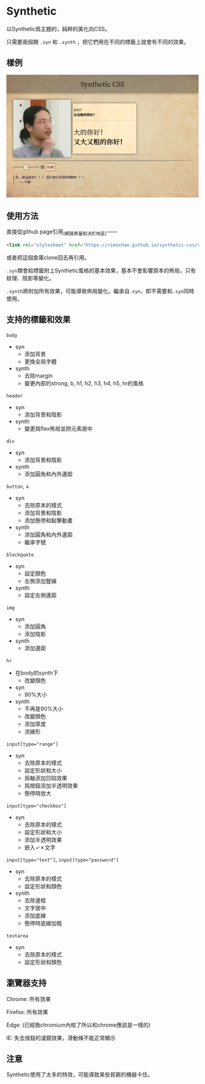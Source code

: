 # Synthetic

以Synthetic爲主題的，純粹的美化向CSS。

只需要兩個類 `.syn` 和 `.synth` ，把它們用在不同的標籤上就會有不同的效果。

## 樣例

![樣例.jpg](樣例.jpg)

## 使用方法

直接從github page引用<sub>(網路質量取決於地區)</sub>——

```html
<link rel="stylesheet" href="https://rimochan.github.io/synthetic-css/synthetic.css">
```

或者把這個倉庫clone回去再引用。

`.syn`類會給標籤附上Synthetic風格的基本效果，基本不會影響原本的佈局，只有紋理、陰影等變化。

`.synth`將附加所有效果，可能導致佈局變化。繼承自`.syn`，即不需要和`.syn`同時使用。

## 支持的標籤和效果

`body`
+ syn
    - 添加背景
    - 更換全局字體
+ synth
    - 去除margin
    - 變更內部的strong, b, h1, h2, h3, h4, h5, hr的風格
    
`header`
+ syn
    - 添加背景和陰影
+ synth
    - 變更爲flex佈局並把元素居中

`div`
+ syn
    - 添加背景和陰影
+ synth
    - 添加圓角和內外邊距

`button`, `a`
+ syn
    - 去除原本的樣式
    - 添加背景和陰影
    - 添加懸停和點擊動畫
+ synth
    - 添加圓角和內外邊距
    - 繼承字號

`blockquote`
+ syn
    - 設定顏色
    - 左側添加豎線
+ synth
    - 設定左側邊距

`img`
+ syn
    - 添加圓角
    - 添加陰影
+ synth
    - 添加邊距

`hr`
+ 在body的synth下
    - 改變顏色
+ syn
    - 90%大小
+ synth
    - 不再是90%大小
    - 改變顏色
    - 添加厚度
    - 流線形

`input[type="range"]`
+ syn
    - 去除原本的樣式
    - 設定形狀和大小
    - 爲軸添加凹陷效果
    - 爲按鈕添加半透明效果
    - 懸停時放大

`input[type="checkbox"]`
+ syn
    - 去除原本的樣式
    - 設定形狀和大小
    - 添加半透明效果
    - 嵌入✓✗文字

`input[type="text"]`, `input[type="password"]`
+ syn
    - 去除原本的樣式
    - 設定形狀和顏色
+ synth
    - 去除邊框
    - 文字居中
    - 添加底線
    - 懸停時底線加粗

`textarea`
+ syn
    - 去除原本的樣式
    - 設定形狀和顏色

## 瀏覽器支持

Chrome: 所有效果

Firefox: 所有效果

Edge: (已經換chromium內核了所以和chrome應該是一樣的)

IE: 失去按鈕的濾鏡效果，滑動條不能正常顯示

## 注意

Synthetic使用了太多的特效，可能導致某些貧窮的機器卡住。
